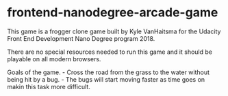 frontend-nanodegree-arcade-game
===============================

This game is a frogger clone game built by Kyle VanHaitsma for the Udacity Front End Development Nano Degree program 2018. 

There are no special resources needed to run this game and it should be playable on all modern browsers. 

Goals of the game. 
	- Cross the road from the grass to the water without being hit by a bug. 
	- The bugs will start moving faster as time goes on makin this task more difficult. 
